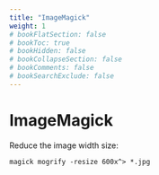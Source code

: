 ```yaml
---
title: "ImageMagick"
weight: 1
# bookFlatSection: false
# bookToc: true
# bookHidden: false
# bookCollapseSection: false
# bookComments: false
# bookSearchExclude: false
---
```


# ImageMagick

Reduce the image width size:

`magick mogrify -resize 600x^> *.jpg`